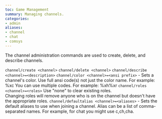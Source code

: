 ```yaml
---
toc: Game Management
summary: Managing channels.
categories:
- admin
aliases:
- channel
- chat
- comsys
---
```

The channel administration commands are used to create, delete, and describe channels.

`channel/create <channel>`
`channel/delete <channel>`
`channel/describe <channel>=<description>`
`channel/color <channel>=<ansi prefix>` - Sets a channel's color.
        Use full ansi code(s) not just the color name.  For example: \%xc
        You can use multiple codes.  For example:  \%xh\%xr
`channel/roles <channel>=<roles>`
        Use "none" to clear existing roles.  
        Changing roles will remove anyone who is on the channel but doesn't 
        have the appropriate roles.
`channel/defaultalias <channel>=<aliases>` - Sets the default aliases to use when
        joining a channel.  Alias can be a list of comma-separated names.  For example, for 
        chat you might use c,ch,cha.  
